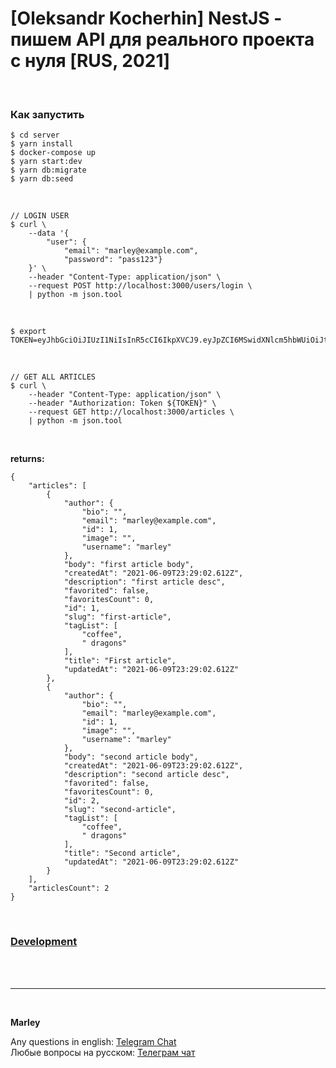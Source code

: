 # [Oleksandr Kocherhin] NestJS - пишем API для реального проекта с нуля [RUS, 2021]

<br/>

### Как запустить

    $ cd server
    $ yarn install
    $ docker-compose up
    $ yarn start:dev
    $ yarn db:migrate
    $ yarn db:seed

<br/>

```
// LOGIN USER
$ curl \
    --data '{
        "user": {
            "email": "marley@example.com",
            "password": "pass123"}
    }' \
    --header "Content-Type: application/json" \
    --request POST http://localhost:3000/users/login \
    | python -m json.tool
```

<br/>

```
$ export TOKEN=eyJhbGciOiJIUzI1NiIsInR5cCI6IkpXVCJ9.eyJpZCI6MSwidXNlcm5hbWUiOiJtYXJsZXkiLCJlbWFpbCI6Im1hcmxleUBleGFtcGxlLmNvbSIsImlhdCI6MTYyMzI5MjIxOH0.BS5JqBWn46QqAhFBAh7DEcfm9HL48s3jRp3dm08Gtk0
```

<br/>

```
// GET ALL ARTICLES
$ curl \
    --header "Content-Type: application/json" \
    --header "Authorization: Token ${TOKEN}" \
    --request GET http://localhost:3000/articles \
    | python -m json.tool
```

<br/>

**returns:**

```
{
    "articles": [
        {
            "author": {
                "bio": "",
                "email": "marley@example.com",
                "id": 1,
                "image": "",
                "username": "marley"
            },
            "body": "first article body",
            "createdAt": "2021-06-09T23:29:02.612Z",
            "description": "first article desc",
            "favorited": false,
            "favoritesCount": 0,
            "id": 1,
            "slug": "first-article",
            "tagList": [
                "coffee",
                " dragons"
            ],
            "title": "First article",
            "updatedAt": "2021-06-09T23:29:02.612Z"
        },
        {
            "author": {
                "bio": "",
                "email": "marley@example.com",
                "id": 1,
                "image": "",
                "username": "marley"
            },
            "body": "second article body",
            "createdAt": "2021-06-09T23:29:02.612Z",
            "description": "second article desc",
            "favorited": false,
            "favoritesCount": 0,
            "id": 2,
            "slug": "second-article",
            "tagList": [
                "coffee",
                " dragons"
            ],
            "title": "Second article",
            "updatedAt": "2021-06-09T23:29:02.612Z"
        }
    ],
    "articlesCount": 2
}

```

<br/>

### [Development](./Development.md)

<br/><br/>

---

<br/>

**Marley**

Any questions in english: <a href="https://jsdev.org/chat/">Telegram Chat</a>  
Любые вопросы на русском: <a href="https://jsdev.ru/chat/">Телеграм чат</a>

